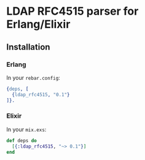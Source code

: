 # LDAP RFC4515 parser for Erlang/Elixir

## Installation

### Erlang

In your `rebar.config`:

```erlang
{deps, [
  {ldap_rfc4515, "0.1"}
]}.
```

### Elixir

In your `mix.exs`:

```elixir
def deps do
  [{:ldap_rfc4515, "~> 0.1"}]
end
```

